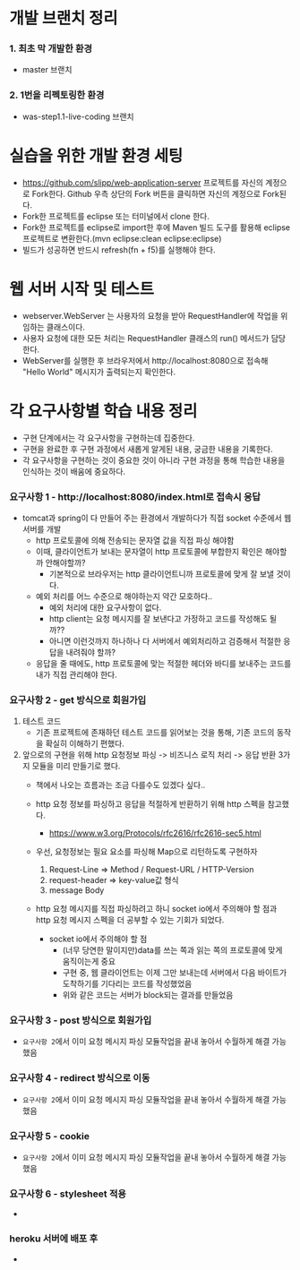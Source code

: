 # 개발 브랜치 정리
### 1.  최초 막 개발한 환경
* master 브랜치

### 2.  1번을 리펙토링한 환경
* was-step1.1-live-coding 브랜치

# 실습을 위한 개발 환경 세팅
* https://github.com/slipp/web-application-server 프로젝트를 자신의 계정으로 Fork한다. Github 우측 상단의 Fork 버튼을 클릭하면 자신의 계정으로 Fork된다.
* Fork한 프로젝트를 eclipse 또는 터미널에서 clone 한다.
* Fork한 프로젝트를 eclipse로 import한 후에 Maven 빌드 도구를 활용해 eclipse 프로젝트로 변환한다.(mvn eclipse:clean eclipse:eclipse)
* 빌드가 성공하면 반드시 refresh(fn + f5)를 실행해야 한다.

# 웹 서버 시작 및 테스트
* webserver.WebServer 는 사용자의 요청을 받아 RequestHandler에 작업을 위임하는 클래스이다.
* 사용자 요청에 대한 모든 처리는 RequestHandler 클래스의 run() 메서드가 담당한다.
* WebServer를 실행한 후 브라우저에서 http://localhost:8080으로 접속해 "Hello World" 메시지가 출력되는지 확인한다.

# 각 요구사항별 학습 내용 정리
* 구현 단계에서는 각 요구사항을 구현하는데 집중한다. 
* 구현을 완료한 후 구현 과정에서 새롭게 알게된 내용, 궁금한 내용을 기록한다.
* 각 요구사항을 구현하는 것이 중요한 것이 아니라 구현 과정을 통해 학습한 내용을 인식하는 것이 배움에 중요하다. 

### 요구사항 1 - http://localhost:8080/index.html로 접속시 응답
* tomcat과 spring이 다 만들어 주는 환경에서 개발하다가 직접 socket 수준에서 웹 서버를 개발
    * http 프로토콜에 의해 전송되는 문자열 값을 직접 파싱 해야함
    * 이때, 클라이언트가 보내는 문자열이 http 프로토콜에 부합한지 확인은 해야할까 안해야할까?
        * 기본적으로 브라우저는 http 클라이언트니까 프로토콜에 맞게 잘 보낼 것이다.
    * 예외 처리를 어느 수준으로 해야하는지 약간 모호하다..
        * 예외 처리에 대한 요구사항이 없다.
        * http client는 요청 메시지를 잘 보낸다고 가정하고 코드를 작성해도 될까??
        * 아니면 이런것까지 하나하나 다 서버에서 예외처리하고 검증해서 적절한 응답을 내려줘야 할까?
    * 응답을 줄 때에도, http 프로토콜에 맞는 적절한 헤더와 바디를 보내주는 코드를 내가 직접 관리해야 한다.
    


### 요구사항 2 - get 방식으로 회원가입
1.  테스트 코드
    * 기존 프로젝트에 존재하던 테스트 코드를 읽어보는 것을 통해, 기존 코드의 동작을 확실히 이해하기 편했다.
2.  앞으로의 구현을 위해 http 요청정보 파싱 -> 비즈니스 로직 처리 -> 응답 반환 3가지 모듈을 미리 만들기로 했다.
    * 책에서 나오는 흐름과는 조금 다를수도 있겠다 싶다..
    * http 요청 정보를 파싱하고 응답을 적절하게 반환하기 위해 http 스펙을 참고했다.
        * https://www.w3.org/Protocols/rfc2616/rfc2616-sec5.html

    * 우선, 요청정보는 필요 요소를 파싱해 Map으로 리턴하도록 구현하자
        1.  Request-Line => Method / Request-URL / HTTP-Version
        2.  request-header => key-value값 형식
        3.  message Body
    * http 요청 메시지를 직접 파싱하려고 하니 socket io에서 주의해야 할 점과 http 요청 메시지 스펙을 더 공부할 수 있는 기회가 되었다.
        * socket io에서 주의해야 할 점
            * (너무 당연한 말이지만)data를 쓰는 쪽과 읽는 쪽의 프로토콜에 맞게 움직이는게 중요
            * 구현 중, 웹 클라이언트는 이제 그만 보내는데 서버에서 다음 바이트가 도착하기를 기다리는 코드를 작성했었음
            * 위와 같은 코드는 서버가 block되는 결과를 만들었음

### 요구사항 3 - post 방식으로 회원가입
* `요구사항 2`에서 이미 요청 메시지 파싱 모듈작업을 끝내 놓아서 수월하게 해결 가능했음

### 요구사항 4 - redirect 방식으로 이동
* `요구사항 2`에서 이미 요청 메시지 파싱 모듈작업을 끝내 놓아서 수월하게 해결 가능했음


### 요구사항 5 - cookie
* `요구사항 2`에서 이미 요청 메시지 파싱 모듈작업을 끝내 놓아서 수월하게 해결 가능했음


### 요구사항 6 - stylesheet 적용
* 

### heroku 서버에 배포 후
* 
